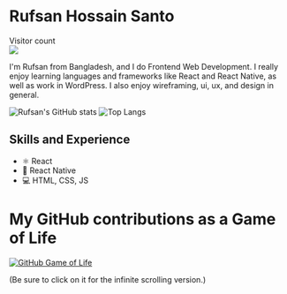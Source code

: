 # Rufsan Hossain Santo
<p> 
  Visitor count<br>
  <img src="https://profile-counter.glitch.me/RufsanHossain/count.svg" />
</p>

I'm Rufsan from Bangladesh, and I do Frontend Web Development. I really enjoy learning languages and frameworks like React and React Native, as well as work in WordPress. I also enjoy wireframing, ui, ux, and design in general.

![Rufsan's GitHub stats](https://github-readme-chi-plum.vercel.app/api?username=RufsanHossain&show_icons=true&theme=github_dark)
![Top Langs](https://github-readme-chi-plum.vercel.app/api/top-langs/?username=RufsanHossain&layout=compact&size_weight=0.5&count_weight=0.5)

## Skills and Experience
* ⚛ React
* 📱 React Native
* 💻 HTML, CSS, JS

# My GitHub contributions as a Game of Life

[![GitHub Game of Life](https://github4life.herokuapp.com/RufsanHossain.gif?z=6)](https://github4life.herokuapp.com/RufsanHossain)

(Be sure to click on it for the infinite scrolling version.)

